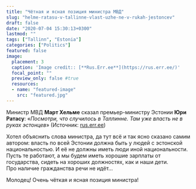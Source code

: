 ```yaml
---
title: "Чётная и ясная позиция министра МВД"
slug: "helme-ratasu-v-tallinne-vlast-uzhe-ne-v-rukah-jestoncev"
draft: false
date: "2020-07-04 15:30:13+0300"  
lastmod: ""
tags: ["Tallinn", "Estonia"]
categories: ["Politics"]
featured: false
image:
  placement: 3
  caption: 'Image credit:: [**Rus.Err.ee**](https://rus.err.ee/)'
  focal_point: ""
  preview_only: false #true
  resources:
  - name: "featured-image"
    src: "featured.jpg" 
---
```


Министр МВД **Март Хельме** сказал премьер-министру Эстонии **Юри Ратасу**: «*Посмотри, что случилось в Таллинне. Там уже власть не в руках эстонцев*» (Источник: [rus.err.ee](https://rus.err.ee/1109361/helme-ratasu-v-tallinne-vlast-uzhe-ne-v-rukah-jestoncev))
<!--more-->
Хотел объяснить слова министра, да тут всё и так ясно сказано самим автором: власть по всей Эстонии должна быть у людей с эстонской национальностью. И её не должны иметь люди иной национальности. Пусть те работают, а мы будем иметь хорошие зарплаты от государства, сидеть на хороших должностях, как и наши дети.  
Про наличие гражданства речи не идёт…

Молодец! Очень чёткая и ясная позиция министра!

